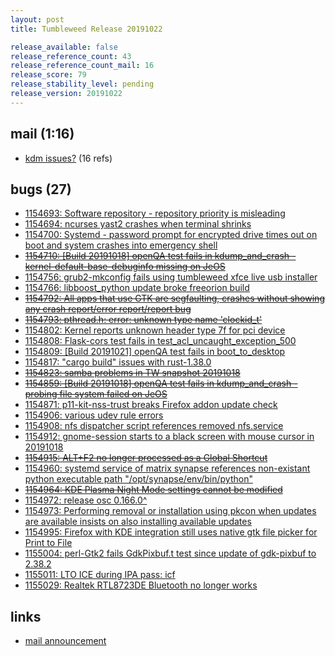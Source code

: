 ```yaml
---
layout: post
title: Tumbleweed Release 20191022

release_available: false
release_reference_count: 43
release_reference_count_mail: 16
release_score: 79
release_stability_level: pending
release_version: 20191022
---
```


## mail (1:16)

- [kdm issues?](https://lists.opensuse.org/opensuse-factory/2019-10/msg00306.html) (16 refs)

## bugs (27)

<!--more-->

- [1154693: Software repository - repository priority is misleading](https://bugzilla.opensuse.org/show_bug.cgi?id=1154693)
- [1154694: ncurses yast2 crashes when terminal shrinks](https://bugzilla.opensuse.org/show_bug.cgi?id=1154694)
- [1154700: Systemd - password prompt for encrypted drive times out on boot and system crashes into emergency shell](https://bugzilla.opensuse.org/show_bug.cgi?id=1154700)
- ~~[1154710: \[Build 20191018\] openQA test fails in kdump_and_crash - kernel-default-base-debuginfo missing on JeOS](https://bugzilla.opensuse.org/show_bug.cgi?id=1154710)~~
- [1154756: grub2-mkconfig fails using tumbleweed xfce live usb installer](https://bugzilla.opensuse.org/show_bug.cgi?id=1154756)
- [1154766: libboost_python update broke freeorion build](https://bugzilla.opensuse.org/show_bug.cgi?id=1154766)
- ~~[1154792: All apps that use GTK are segfaulting, crashes without showing any crash report/error report/report bug](https://bugzilla.opensuse.org/show_bug.cgi?id=1154792)~~
- ~~[1154793: pthread.h: error: unknown type name 'clockid_t'](https://bugzilla.opensuse.org/show_bug.cgi?id=1154793)~~
- [1154802: Kernel reports unknown header type 7f for pci device](https://bugzilla.opensuse.org/show_bug.cgi?id=1154802)
- [1154808: Flask-cors test fails in test_acl_uncaught_exception_500](https://bugzilla.opensuse.org/show_bug.cgi?id=1154808)
- [1154809: \[Build 20191021\] openQA test fails in boot_to_desktop](https://bugzilla.opensuse.org/show_bug.cgi?id=1154809)
- [1154817: "cargo build" issues with rust-1.38.0](https://bugzilla.opensuse.org/show_bug.cgi?id=1154817)
- ~~[1154823: samba problems in TW snapshot 20191018](https://bugzilla.opensuse.org/show_bug.cgi?id=1154823)~~
- ~~[1154859: \[Build 20191018\] openQA test fails in kdump_and_crash - probing file system failed on JeOS](https://bugzilla.opensuse.org/show_bug.cgi?id=1154859)~~
- [1154871: p11-kit-nss-trust breaks Firefox addon update check](https://bugzilla.opensuse.org/show_bug.cgi?id=1154871)
- [1154906: various udev rule errors](https://bugzilla.opensuse.org/show_bug.cgi?id=1154906)
- [1154908: nfs dispatcher script references removed nfs.service](https://bugzilla.opensuse.org/show_bug.cgi?id=1154908)
- [1154912: gnome-session starts to a black screen with mouse cursor in 20191018](https://bugzilla.opensuse.org/show_bug.cgi?id=1154912)
- ~~[1154915: ALT+F2 no longer processed as a Global Shortcut](https://bugzilla.opensuse.org/show_bug.cgi?id=1154915)~~
- [1154960: systemd service of matrix synapse references non-existant python executable path "/opt/synapse/env/bin/python"](https://bugzilla.opensuse.org/show_bug.cgi?id=1154960)
- ~~[1154964: KDE Plasma Night Mode settings cannot be modified](https://bugzilla.opensuse.org/show_bug.cgi?id=1154964)~~
- [1154972: release osc 0.166.0^](https://bugzilla.opensuse.org/show_bug.cgi?id=1154972)
- [1154973: Performing removal or installation using pkcon when updates are available insists on also installing available updates](https://bugzilla.opensuse.org/show_bug.cgi?id=1154973)
- [1154995: Firefox with KDE integration still uses native gtk file picker for Print to File](https://bugzilla.opensuse.org/show_bug.cgi?id=1154995)
- [1155004: perl-Gtk2 fails GdkPixbuf.t test since update of gdk-pixbuf to 2.38.2](https://bugzilla.opensuse.org/show_bug.cgi?id=1155004)
- [1155011: LTO ICE during IPA pass: icf](https://bugzilla.opensuse.org/show_bug.cgi?id=1155011)
- [1155029: Realtek RTL8723DE Bluetooth no longer works](https://bugzilla.opensuse.org/show_bug.cgi?id=1155029)



## links

- [mail announcement](https://lists.opensuse.org/opensuse-factory/2019-10/msg00304.html)
